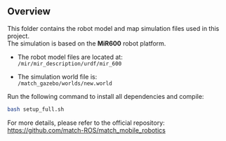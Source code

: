 ## Overview

This folder contains the robot model and map simulation files used in this project.  
The simulation is based on the **MiR600** robot platform.

- The robot model files are located at:  
  `/mir/mir_description/urdf/mir_600`

- The simulation world file is:  
  `/match_gazebo/worlds/new.world`
  
Run the following command to install all dependencies and compile:
```bash
bash setup_full.sh
``` 

For more details, please refer to the official repository:  
https://github.com/match-ROS/match_mobile_robotics
